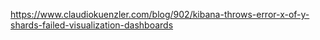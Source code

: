https://www.claudiokuenzler.com/blog/902/kibana-throws-error-x-of-y-shards-failed-visualization-dashboards
